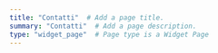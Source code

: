 ```yaml
---
title: "Contatti"  # Add a page title.
summary: "Contatti"  # Add a page description.
type: "widget_page"  # Page type is a Widget Page
---
```


